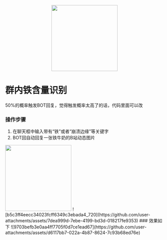 
<p align="center">
  <a href="https://github.com/user-attachments/assets/6a89902f-0921-4a5e-8325-ed5c97c9bf87">
    <img src="https://github.com/user-attachments/assets/6a89902f-0921-4a5e-8325-ed5c97c9bf87" width="210px" />
  </a>
</p>


# 群内铁含量识别
50%的概率触发BOT回复，觉得触发概率太高了的话，代码里面可以改
### 操作步骤

1. 在聊天框中输入带有“铁”或者“崩溃边缘”等关键字
2. BOT回自动回复一张铁牛奶的B站动态图片
 <img src="[https://github.com/user-attachments/assets/6a89902f-0921-4a5e-8325-ed5c97c9bf87](https://github.com/user-attachments/assets/7dea999d-7ebe-4199-bd3d-018217fe9353)" width="210px" /> 
![b5c3ff4eecc34023fcff6349c3ebada4_720](https://github.com/user-attachments/assets/7dea999d-7ebe-4199-bd3d-018217fe9353)
### 效果如下
![9703befb3e0aa4ff7705f0d7ce1ead67](https://github.com/user-attachments/assets/d6117bb7-022a-4b87-8624-7c93b68ed76e)
